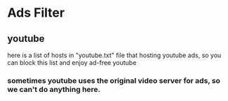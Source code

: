 # Ads Filter
## youtube
here is a list of hosts in "youtube.txt" file that hosting youtube ads, so you can block this list and enjoy ad-free youtube
### sometimes youtube uses the original video server for ads, so we can't do anything here.
